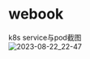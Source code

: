 # webook
k8s service与pod截图  
![2023-08-22_22-47](https://github.com/johnwongx/webook/assets/41528085/6880fb60-452d-4c07-afda-66d1d9f2c949)


